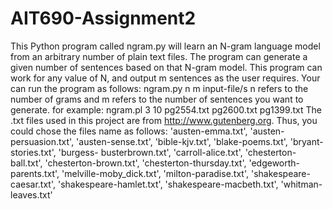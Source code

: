 # AIT690-Assignment2
This Python program called ngram.py will learn an N-gram language model from an arbitrary number of plain text files. The program can generate a given number of sentences based on that N-gram model. 
This program can work for any value of N, and output m sentences as the user requires.
Your can run the program as follows:
   ngram.py n m input-file/s
n refers to the number of grams and m refers to the number of sentences you want to generate. for example:
   ngram.pl 3 10 pg2554.txt pg2600.txt pg1399.txt
The .txt files used in this project are from <http://www.gutenberg.org>. Thus, you could chose the files name as follows:
   'austen-emma.txt', 'austen-persuasion.txt', 'austen-sense.txt', 'bible-kjv.txt', 'blake-poems.txt', 'bryant-stories.txt', 
   'burgess-  busterbrown.txt', 'carroll-alice.txt', 'chesterton-ball.txt', 'chesterton-brown.txt', 'chesterton-thursday.txt', 
   'edgeworth-parents.txt', 'melville-moby_dick.txt', 'milton-paradise.txt', 'shakespeare-caesar.txt', 
   'shakespeare-hamlet.txt',   'shakespeare-macbeth.txt', 'whitman-leaves.txt'
   
